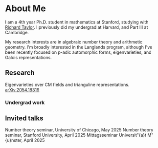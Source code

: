 # About Me

I am a 4th year Ph.D. student in mathematics at Stanford, studying with [Richard Taylor](https://virtualmath1.stanford.edu/~rltaylor/). I previously did my undergrad at Harvard, and Part III at Cambridge.

My research interests are in algebraic number theory and arithmetic geometry. I'm broadly interested in the Langlands program, although I've been recently focused on p-adic automorphic forms, eigenvarieties, and Galois representations.

## Research
Eigenvarieties over CM fields and trianguline representations. [arXiv.2054.18319](https://arxiv.org/abs/2504.18319)

### Undergrad work

## Invited talks
Number theory seminar, University of Chicago, May 2025
Number theory seminar, Stanford University, April 2025
Mittagsseminar Universit\"{a}t M\"{u}nster, April 2025
